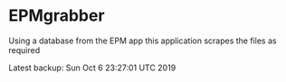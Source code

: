 # EPMgrabber
Using a database from the EPM app this application scrapes the files as required


Latest backup: Sun Oct 6 23:27:01 UTC 2019
